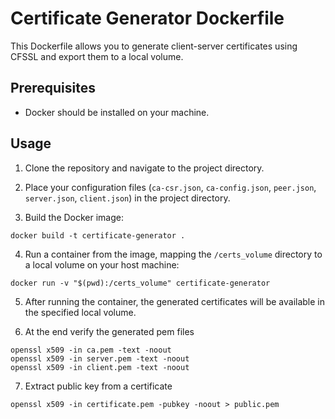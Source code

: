 # Certificate Generator Dockerfile

This Dockerfile allows you to generate client-server certificates using CFSSL and export them to a local volume.

## Prerequisites

- Docker should be installed on your machine.

## Usage

1. Clone the repository and navigate to the project directory.

2. Place your configuration files (`ca-csr.json`, `ca-config.json`, `peer.json`, `server.json`, `client.json`) in the project directory.

3. Build the Docker image:

```shell
docker build -t certificate-generator .
```

4. Run a container from the image, mapping the `/certs_volume` directory to a local volume on your host machine:

```shell
docker run -v "$(pwd):/certs_volume" certificate-generator
```

5. After running the container, the generated certificates will be available in the specified local volume.

6. At the end verify the generated pem files

```shell
openssl x509 -in ca.pem -text -noout
openssl x509 -in server.pem -text -noout
openssl x509 -in client.pem -text -noout
```

7. Extract public key from a certificate

```shell
openssl x509 -in certificate.pem -pubkey -noout > public.pem
```
